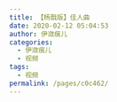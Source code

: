 ```yaml
---
title: 【杨戬版】佳人曲
date: 2020-02-12 05:04:53
author: 伊潋痕儿
categories: 
  - 伊潋痕儿
  - 视频
tags: 
  - 视频
permalink: /pages/c0c462/
---
```


<iframeComp ihtml="https://player.bilibili.com/player.html?aid=88343796&cid=150918063&page=2&danmaku=1&high_quality=1"></iframeComp>

<!-- more -->
